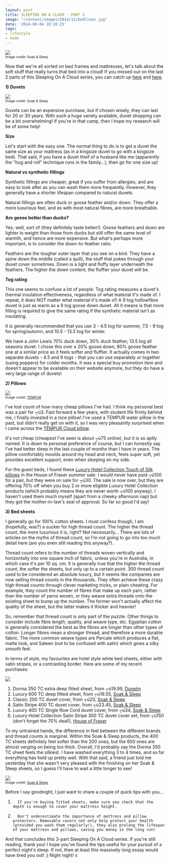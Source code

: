 ```yaml
---
layout: post
title: SLEEPING ON A CLOUD - PART 3
image: "/content/images/2014/11/bedlinen.jpg"
date: '2014-09-04 19:18:25'
tags:
- lifestyle
- home
---
```


<img src="/content/images/2014/Sep/duvet-buyers-guide.jpg"/><span style="display:block; text-align: left; margin:0; padding: 0; font-size:8pt;">Image credit: Soak & Sleep</span>

Now that we're all sorted on bed frames and mattresses, let's talk about the soft stuff that really turns that bed into a cloud! If you missed out on the last 2 parts of this Sleeping On A Cloud series, you can catch up <a href="http://www.lingyeungb.com/sleeping-on-a-cloud-part-1/" target="_blank">here</a> and <a href="http://www.lingyeungb.com/sleeping-on-a-cloud-part-2/" target="_blank">here</a>.
 
**1) Duvets**

<img src="/content/images/2014/Sep/duvet.jpg"/><span style="display:block; text-align: left; margin:0; padding: 0; font-size:8pt;">Image credit: Soak & Sleep</span>
 
Duvets can be an expensive purchase, but if chosen wisely, they can last for 20 or 30 years. With such a huge variety available, duvet shopping can be a bit overwhelming! If you're in that camp, then I hope my research will be of some help!
 
**Size**
 
Let's start with the easy one. The normal thing to do is to get a duvet the same size as your mattress (as in a kingsize duvet to go with a kingsize bed). That said, if you have a duvet thief of a husband like me (apparently the "hug and roll" technique runs in the family…), then go for one size up!
 
**Natural vs synthetic fillings**
 
Synthetic fillings are cheaper, great if you suffer from allergies, and are easy to look after as you can wash them more frequently. However, they generally have a shorter lifespan compared to natural duvets. 

Natural fillings are often duck or goose feather and/or down. They offer a more luxurious feel, and as with most natural fibres, are more breathable.
 
**Are geese better than ducks?**
 
Yes, well, sort of (they definitely taste better!). Goose feathers and down are lighter in weight than those from ducks but still offer the same level of warmth, and hence are more expensive. But what's perhaps more important, is to consider the down-to-feather ratio.
 
Feathers are the tougher outer layer that you see on a bird. They have a spine down the middle (called a quill), the stuff that pokes through your duvet cover sometimes. Down is a light and fluffy layer underneath the feathers. The higher the down content, the fluffier your duvet will be.
 
**Tog rating**
 
This one seems to confuse a lot of people. Tog rating measures a duvet's thermal insulation effectiveness, regardless of what material it's made of. I repeat, it does NOT matter what material it's made of! A 9 tog hollowfibre duvet is just as warm as a 9 tog goose down duvet. All it means is that more filling is required to give the same rating if the synthetic material isn't as insulating.
 
It is generally recommended that you use 3 - 4.5 tog for summer, 7.5 - 9 tog for spring/autumn, and 10.5 - 13.5 tog for winter.
 
We have a John Lewis 70% duck down, 30% duck feather, 13.5 tog all seasons duvet. I chose this over a 20% goose down, 80% goose feather one at a similar price as it feels softer and fluffier. It actually comes in two separate duvets - 4.5 and 9 togs - that you can use separately or together (using poppers) for colder months. It was a special buy promotion item and doesn't appear to be available on their website anymore, but they do have a very large range of duvets!
 
**2) Pillows**

<img src="/content/images/2014/Sep/Tempur-cloud-1.jpg"/><span style="display:block; text-align: left; margin:0; padding: 0; font-size:8pt;">Image credit: <a href="http://uk.tempur.com/" target= "_blank">TEMPUR</a></span>

I've lost count of how many cheap pillows I've had. I think my personal best was a pair for ┬ú3. Fast forward a few years, with student life firmly behind me, I finally invested in a nice pillow! I've used a TEMPUR water pillow in the past, but didn't really get on with it, so I was very pleasantly surprised when I came across the <a href="http://uk.tempur.com/pillows-and-cushions/classic-traditional/cloud-pillow-TB81044M.html" target="_blank">TEMPUR Cloud pillow</a>.
 
It's not cheap (cheapest I've seen is about ┬ú75 online), but it is so aptly named. It is down to personal preference of course, but I can honestly say I've had better sleep in the last couple of months than I have in years. The pillow comfortably moulds around my head and neck, feels super soft, yet provides excellent support, even when sleeping on my side.
 
For the guest beds, I found these <a href="http://www.houseoffraser.co.uk/Luxury+Hotel+Collection+Touch+of+Silk+pillow+pair/178239268,default,pd.html" target="_blank">Luxury Hotel Collection Touch of Silk pillows</a> in the House of Fraser summer sale. I would never have paid ┬ú100 for a pair, but they were on sale for ┬ú30. The sale is now over, but they are offering 70% off when you buy 2 or more eligible Luxury Hotel Collection products (which probably means they are never worth ┬ú100 anyway). I haven't used them much myself (apart from a cheeky afternoon nap) but they got the mother-in-law's seal of approval. So far so good I'd say!
 
**3) Bed sheets**
 
I generally go for 100% cotton sheets. I must confess though, I am (hopefully, was?) a sucker for high thread count. The higher the thread count, the more luxurious it is, right? Not necessarily... There are lots of articles on the myths of thread count, so I'm not going to go into too much detail here (are you even still reading this anyway?).
 
Thread count refers to the number of threads woven vertically and horizontally into one square inch of fabric, unless you're in Australia, in which case it's per 10 sq. cm. It is generally true that the higher the thread count, the softer the sheets, but only up to a certain point. 300 thread count used to be considered an absolute luxury, but it seems like companies are now selling thread counts in the thousands. They often achieve these crazy high thread counts through clever marketing tricks, or plain cheating. For example, they count the number of fibres that make up each yarn, rather than the number of yarns woven, or they weave extra threads onto the existing sheet to bump up the number. The former won't actually affect the quality of the sheet, but the latter makes it thicker and heavier!
 
So, remember that thread count is only part of the puzzle. Other things to consider include fibre length, quality, and weave type, etc. Egyptian cotton is generally considered the best as the fibres are longer than other types of cotton. Longer fibres mean a stronger thread, and therefore a more durable fabric. The more common weave types are Percale which produces a flat, matte look, and Sateen (not to be confused with satin) which gives a silky smooth feel.
 
In terms of style, my favourites are hotel style white bed sheets, either with satin stripes, or a contrasting border. Here are some of my recent purchases:
 
![](/content/images/2014/Sep/collage.png)
 
1) Dorma 350 TC extra deep fitted sheet, from ┬ú19.99, <a href="http://www.dunelm-mill.com/shop/dorma-350-thread-count-plain-dye-bed-linen-collection-extra-deep-fitted-sheet-284886" target="_blank">Dunelm</a>
2) Luxury 600 TC deep fitted sheet, from ┬ú18.55, <a href="http://www.soakandsleep.com/luxury-600tc.html" target="_blank">Soak & Sleep</a>
3) Classic 200 TC duvet cover, from ┬ú20, <a href="http://www.soakandsleep.com/classic-200tc.html" target="_blank">Soak & Sleep</a>
4) Satin Stripe 400 TC duvet cover, from ┬ú23.45, <a href="http://www.soakandsleep.com/luxury-satin-stripe-cotton.html" target="_blank">Soak & Sleep</a>
5) Luxury 400 TC Single Row Cord duvet cover, from ┬ú34, <a href="http://www.soakandsleep.com/luxury-single-row-cord.html" target="_blank">Soak & Sleep</a>
6) Luxury Hotel Collection Satin Stripe 300 TC duvet cover set, from ┬ú150 (don't forget the 70% deal!), <a href="http://www.houseoffraser.co.uk/Luxury+Hotel+Collection+Satin+stripe+duvet+cover+set+in+white/SatinStripeSet,default,pd.html" target="_blank">House of Fraser</a>
 
To my untrained hands, the difference in feel between the different brands and thread counts is marginal. Within the Soak & Sleep products, the 400 TC sheets definitely feel softer than the 200 ones, but the 600 ones are almost verging on being too thick. Overall, I'd probably say the Dorma 350 TC sheet feels the silkiest. I have washed everything 3 to 4 times, and so far everything has held up pretty well. With that said, a friend just told me yesterday that she wasn't very pleased with the finishing on her Soak & Sleep sheets, so I guess I'll have to wait a little longer to see!

<img src="/content/images/2014/Sep/protectors.jpg"/><span style="display:block; text-align: left; margin:0; padding: 0; font-size:8pt;">Image credit: <a href="http://www.soakandsleep.com/luxury.html#product_tabs_product_review" target= "_blank">Soak & Sleep</a></span>

Before I say goodnight, I just want to share a couple of quick tips with you…
1)       If you're buying fitted sheets, make sure you check that the depth is enough to cover your mattress height.
2)       Don't underestimate the importance of mattress and pillow protectors. Removable covers not only help protect your health (provided you wash them regularly!), they also prolong the lifespan of your mattress and pillows, saving you money in the long run!
 
And that concludes this 3-part Sleeping On A Cloud series. If you're still reading, thank you! I hope you've found the tips useful for your pursuit of a perfect night's sleep. If not, then at least this massively long essay would have tired you out! ;) Night night! x
